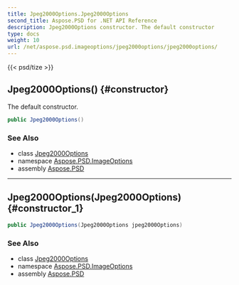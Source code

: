 ```yaml
---
title: Jpeg2000Options.Jpeg2000Options
second_title: Aspose.PSD for .NET API Reference
description: Jpeg2000Options constructor. The default constructor
type: docs
weight: 10
url: /net/aspose.psd.imageoptions/jpeg2000options/jpeg2000options/
---
```

{{< psd/tize >}}
## Jpeg2000Options() {#constructor}

The default constructor.

```csharp
public Jpeg2000Options()
```

### See Also

* class [Jpeg2000Options](../)
* namespace [Aspose.PSD.ImageOptions](../../jpeg2000options/)
* assembly [Aspose.PSD](../../../)

---

## Jpeg2000Options(Jpeg2000Options) {#constructor_1}

```csharp
public Jpeg2000Options(Jpeg2000Options jpeg2000Options)
```

### See Also

* class [Jpeg2000Options](../)
* namespace [Aspose.PSD.ImageOptions](../../jpeg2000options/)
* assembly [Aspose.PSD](../../../)


